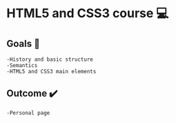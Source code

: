 # HTML5 and CSS3 course 💻

## Goals 🎯
    -History and basic structure
    -Semantics
    -HTML5 and CSS3 main elements

## Outcome ✔️
    -Personal page

